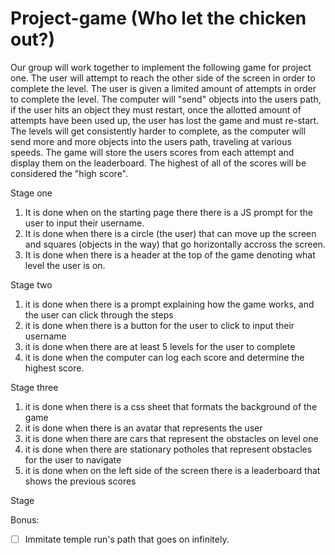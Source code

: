 # Project-game (Who let the chicken out?) 
Our group will work together to implement the following game for project one. The user will attempt to reach the other side of the screen in order to complete the level. The user is given a limited amount of attempts in order to complete the level. 
The computer will "send" objects into the users path, if the user hits an object they must restart, once the allotted amount of attempts have been used up, the user has lost the game and must re-start. The levels will 
get consistently harder to complete, as the computer will send more and more objects into the users path, traveling at various speeds. The game will store the users scores from each attempt and display them on the leaderboard. 
The highest of all of the scores will be considered the "high score".


Stage one 

1. It is done when on the starting page there there is a JS prompt for the user to input their username.
2. It is done when there is a circle (the user) that can move up the screen and squares (objects in the way) that go
horizontally accross the screen.
3. It is done when there is a header at the top of the game denoting what level the user is on. 

Stage two 

1. it is done when there is a prompt explaining how the game works, and the user can click through the steps
2. it is done when there is a button for the user to click to input their username
3. it is done when there are at least 5 levels for the user to complete
4. it is done when the computer can log each score and determine the highest score.

Stage three 

1. it is done when there is a css sheet that formats the background of the game
2. it is done when there is an avatar that represents the user
3. it is done when there are cars that represent the obstacles on level one
4. it is done when there are stationary potholes that represent obstacles for the user to navigate
5. it is done when on the left side of the screen there is a leaderboard that shows the previous scores

Stage


Bonus: 

- [ ] Immitate temple run's path that goes on infinitely. 



